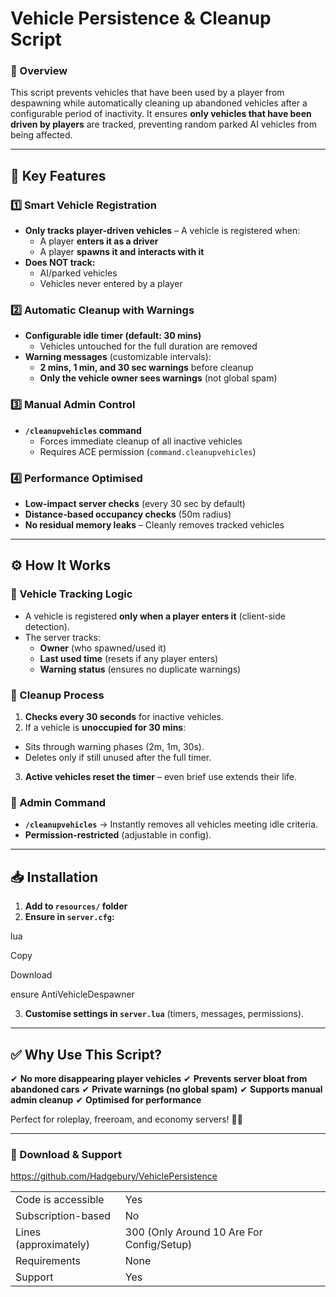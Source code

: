 # **Vehicle Persistence & Cleanup Script**

### **📌 Overview**

This script prevents vehicles that have been used by a player from despawning while automatically cleaning up abandoned vehicles after a configurable period of inactivity. It ensures **only vehicles that have been driven by players** are tracked, preventing random parked AI vehicles from being affected.

---

## **🔧 Key Features**

### **1️⃣ Smart Vehicle Registration**

* **Only tracks player-driven vehicles** – A vehicle is registered when:
  * A player **enters it as a driver**
  * A player **spawns it and interacts with it**
* **Does NOT track:**
  * AI/parked vehicles
  * Vehicles never entered by a player

### **2️⃣ Automatic Cleanup with Warnings**

* **Configurable idle timer (default: 30 mins)**
  * Vehicles untouched for the full duration are removed
* **Warning messages** (customizable intervals):
  * **2 mins, 1 min, and 30 sec warnings** before cleanup
  * **Only the vehicle owner sees warnings** (not global spam)

### **3️⃣ Manual Admin Control**

* **`/cleanupvehicles` command**
  * Forces immediate cleanup of all inactive vehicles
  * Requires ACE permission (`command.cleanupvehicles`)

### **4️⃣ Performance Optimised**

* **Low-impact server checks** (every 30 sec by default)
* **Distance-based occupancy checks** (50m radius)
* **No residual memory leaks** – Cleanly removes tracked vehicles

---

## **⚙️ How It Works**

### **🔹 Vehicle Tracking Logic**

* A vehicle is registered **only when a player enters it** (client-side detection).
* The server tracks:
  * **Owner** (who spawned/used it)
  * **Last used time** (resets if any player enters)
  * **Warning status** (ensures no duplicate warnings)

### **🔹 Cleanup Process**

1. **Checks every 30 seconds** for inactive vehicles.
2. If a vehicle is **unoccupied for 30 mins**:
  * Sits through warning phases (2m, 1m, 30s).
  * Deletes only if still unused after the full timer.
3. **Active vehicles reset the timer** – even brief use extends their life.

### **🔹 Admin Command**

* **`/cleanupvehicles`** → Instantly removes all vehicles meeting idle criteria.
* **Permission-restricted** (adjustable in config).

---

## **📥 Installation**

1. **Add to `resources/` folder**
2. **Ensure in `server.cfg`:**

lua

Copy

Download

ensure AntiVehicleDespawner

3. **Customise settings in `server.lua`** (timers, messages, permissions).

---

## **✅ Why Use This Script?**

✔ **No more disappearing player vehicles**
✔ **Prevents server bloat from abandoned cars**
✔ **Private warnings (no global spam)**
✔ **Supports manual admin cleanup**
✔ **Optimised for performance**

Perfect for roleplay, freeroam, and economy servers! 🚗💨

---

### **🔗 Download & Support**
https://github.com/Hadgebury/VehiclePersistence

|                                         |                                |
|-------------------------------------|----------------------------|
| Code is accessible       | Yes               |
| Subscription-based      | No                 |
| Lines (approximately)  | 300 (Only Around 10 Are For Config/Setup)  |
| Requirements                | None      |
| Support                           | Yes                 |
